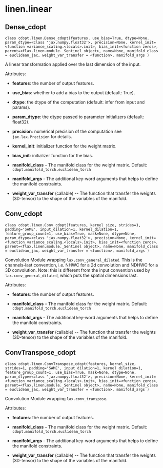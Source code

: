 # linen.linear



## Dense_cdopt

`class cdopt.linen.Dense_cdopt(features, use_bias=True, dtype=None, param_dtype=<class 'jax.numpy.float32'>, precision=None, kernel_init=<function variance_scaling.<locals>.init>, bias_init=<function zeros>, parent=<flax.linen.module._Sentinel object>, name=None, manifold_class = euclidean_jax, weight_var_transfer = <function>, manifold_args )`

A linear transformation applied over the last dimension of the input.

Attributes:

* **features**: the number of output features.

* **use_bias**: whether to add a bias to the output (default: True).

* **dtype**: the dtype of the computation (default: infer from input and params).

* **param_dtype**: the dtype passed to parameter initializers (default: float32).

* **precision**: numerical precision of the computation see `jax.lax.Precision` for details.

* **kernel_init**: initializer function for the weight matrix.

* **bias_init**: initializer function for the bias.
* **manifold_class** – The manifold class for the weight matrix. Default: `cdopt.manifold_torch.euclidean_torch`
* **manifold_args** - The additional key-word arguments that helps to define the manifold constraints. 
* **weight_var_transfer** (callable) -- The function that transfer the weights (3D-tensor) to the shape of the variables of the manifold.   



## Conv_cdopt

`class cdopt.linen.Conv_cdopt(features, kernel_size, strides=1, padding='SAME', input_dilation=1, kernel_dilation=1, feature_group_count=1, use_bias=True, mask=None, dtype=None, param_dtype=<class 'jax.numpy.float32'>, precision=None, kernel_init=<function variance_scaling.<locals>.init>, bias_init=<function zeros>, parent=<flax.linen.module._Sentinel object>, name=None, manifold_class = euclidean_jax, weight_var_transfer = <function>, manifold_args )`

Convolution Module wrapping `lax.conv_general_dilated`. This is the channels-last convention, i.e. NHWC for a 2d convolution and NDHWC for a 3D convolution. Note: this is different from the input convention used by `lax.conv_general_dilated`, which puts the spatial dimensions last.

Attributes:

* **features**: the number of output features.

* **manifold_class** – The manifold class for the weight matrix. Default: `cdopt.manifold_torch.euclidean_torch`
* **manifold_args** - The additional key-word arguments that helps to define the manifold constraints. 
* **weight_var_transfer** (callable) -- The function that transfer the weights (3D-tensor) to the shape of the variables of the manifold.   



## ConvTranspose_cdopt

`class cdopt.linen.ConvTranspose_cdopt(features, kernel_size, strides=1, padding='SAME', input_dilation=1, kernel_dilation=1, feature_group_count=1, use_bias=True, mask=None, dtype=None, param_dtype=<class 'jax.numpy.float32'>, precision=None, kernel_init=<function variance_scaling.<locals>.init>, bias_init=<function zeros>, parent=<flax.linen.module._Sentinel object>, name=None, manifold_class = euclidean_jax, weight_var_transfer = <function>, manifold_args )`

Convolution Module wrapping `lax.conv_transpose`.



Attributes:

* **features**: the number of output features.

* **manifold_class** – The manifold class for the weight matrix. Default: `cdopt.manifold_torch.euclidean_torch`
* **manifold_args** - The additional key-word arguments that helps to define the manifold constraints. 
* **weight_var_transfer** (callable) -- The function that transfer the weights (3D-tensor) to the shape of the variables of the manifold.   
